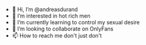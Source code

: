 - 👋 Hi, I’m @andreasdurand
- 👀 I’m interested in hot rich men
- 🌱 I’m currently learning to control my sexual desire
- 💞️ I’m looking to collaborate on OnlyFans
- 📫 How to reach me don't just don't

<!---
andreasdurand/andreasdurand is a ✨ special ✨ repository because its `README.md` (this file) appears on your GitHub profile.
You can click the Preview link to take a look at your changes.
--->

